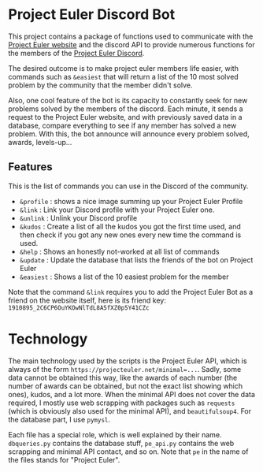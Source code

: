 # Project Euler Discord Bot

This project contains a package of functions used to communicate with the [Project Euler website](projecteuler.net) and the discord API to provide numerous functions for the members of the [Project Euler Discord](https://discord.gg/28bQcA7pQQ).

The desired outcome is to make project euler members life easier, with commands such as `&easiest` that will return a list of the 10 most solved problem by the community that the member didn't solve.

Also, one cool feature of the bot is its capacity to constantly seek for new problems solved by the members of the discord. Each minute, it sends a request to the Project Euler website, and with previously saved data in a database, compare everything to see if any member has solved a new problem. With this, the bot announce will announce every problem solved, awards, levels-up...

## Features

This is the list of commands you can use in the Discord of the community.

- `&profile` : shows a nice image summing up your Project Euler Profile
- `&link` : Link your Discord profile with your Project Euler one.
- `&unlink` : Unlink your Discord profile
- `&kudos` : Create a list of all the kudos you got the first time used, and then check if you got any new ones every new time the command is used.
- `&help` : Shows an honestly not-worked at all list of commands
- `&update` : Update the database that lists the friends of the bot on Project Euler
- `&easiest` : Shows a list of the 10 easiest problem for the member

Note that the command `&link` requires you to add the Project Euler Bot as a friend on the website itself, here is its friend key: `1910895_2C6CP6OuYKOwNlTdL8A5fXZ0p5Y41CZc`

# Technology

The main technology used by the scripts is the Project Euler API, which is always of the form `https://projecteuler.net/minimal=...`. Sadly, some data cannot be obtained this way, like the awards of each number (the number of awards can be obtained, but not the exact list showing which ones), kudos, and a lot more. When the minimal API does not cover the data required, I mostly use web scrapping with packages such as `requests` (which is obviously also used for the minimal API), and `beautifulsoup4`. For the database part, I use `pymysl`.

Each file has a special role, which is well explained by their name. `dbqueries.py` contains the database stuff, `pe_api.py` contains the web scrapping and minimal API contact, and so on. Note that `pe` in the name of the files stands for "Project Euler". 
